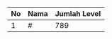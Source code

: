 | No | Nama            | Jumlah Level |
|----|-----------------|--------------|
| 1  | #    |    789        |
